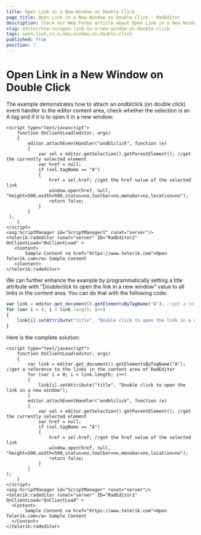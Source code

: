 ```yaml
---
title: Open Link in a New Window on Double Click
page_title: Open Link in a New Window on Double Click - RadEditor
description: Check our Web Forms article about Open Link in a New Window on Double Click.
slug: editor/how-to/open-link-in-a-new-window-on-double-click
tags: open,link,in,a,new,window,on,double,click
published: True
position: 7
---
```


# Open Link in a New Window on Double Click

The example demonstrates how to attach an ondblclick (on double click) event handler to the editor content area, check whether the selection is an A tag and if it is to open it in a new window:

````ASP.NET
<script type="text/javascript">
	function OnClientLoad(editor, args)
	{
		editor.attachEventHandler("ondblclick", function (e)
		{
			var sel = editor.getSelection().getParentElement(); //get the currently selected element
			var href = null;
			if (sel.tagName == "A")
			{
				href = sel.href; //get the href value of the selected link
				window.open(href, null, "height=500,width=500,status=no,toolbar=no,menubar=no,location=no");
				return false;
			}
		}
 );
	}
</script>
<asp:ScriptManager id="ScriptManager1" runat="server"/>
<telerik:radeditor runat="server" ID="RadEditor2"
OnClientLoad="OnClientLoad" >
   <Content>
	   Sample Content <a href="https://www.telerik.com">Open Telerik.com</a> Sample Content  
   </Content>
</telerik:radeditor> 
````

We can further enhance the example by programmatically setting a title attribute with "Doubleclick to open the link in a new window" value to all links in the content area. You can do that with the following code:

````JavaScript
var link = editor.get_document().getElementsByTagName("A"); //get a reference to the links in the content area of RadEditor
for (var i = 0; i < link.length; i++)
{
	link[i].setAttribute("title", "Double click to open the link in a new window");
}	  
````

Here is the complete solution:

````ASP.NET
<script type="text/javascript">
	function OnClientLoad(editor, args)
	{
		var link = editor.get_document().getElementsByTagName("A"); //get a reference to the links in the content area of RadEditor
		for (var i = 0; i < link.length; i++)
		{
			link[i].setAttribute("title", "Double click to open the link in a new window");
		}
		editor.attachEventHandler("ondblclick", function (e)
		{
			var sel = editor.getSelection().getParentElement(); //get the currently selected element
			var href = null;
			if (sel.tagName == "A")
			{
				href = sel.href; //get the href value of the selected link
				window.open(href, null, "height=500,width=500,status=no,toolbar=no,menubar=no,location=no");
				return false;
			}
		}
);
	}
</script>
<asp:ScriptManager id="ScriptManager" runat="server"/>
<telerik:radeditor runat="server" ID="RadEditor1"
OnClientLoad="OnClientLoad" >
  <Content>
	   Sample Content <a href="https://www.telerik.com">Open Telerik.com</a> Sample Content  
  </Content>
</telerik:radeditor> 
````


